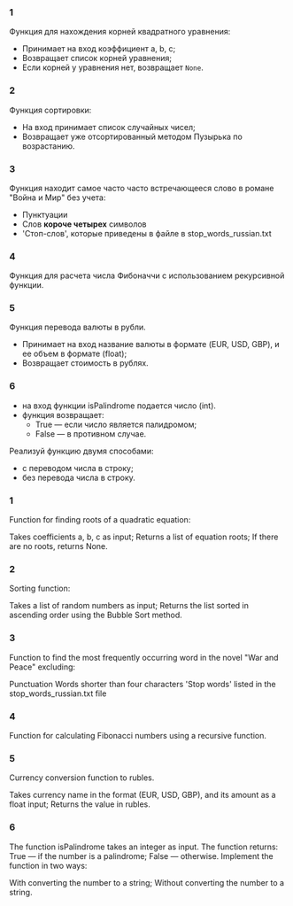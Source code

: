 ### 1
Функция для нахождения корней квадратного уравнения:
- Принимает на вход коэффициент a, b, c;
- Возвращает список корней уравнения;
- Если корней у уравнения нет, возвращает  `None`.

### 2
Функция сортировки:
- На вход принимает cписок случайных чисел; 
- Возвращает уже отсортированный методом Пузырька по возрастанию.

### 3
Функция находит самое часто часто встречающееся слово в романе "Война и Мир" без учета:
   * Пунктуации
   * Слов **короче четырех** символов 
   * 'Стоп-слов', которые приведены в файле в stop_words_russian.txt

### 4
Функция для расчета числа Фибоначчи с использованием рекурсивной функции.

### 5
Функция перевода валюты в рубли.
- Принимает на вход название валюты в формате (EUR, USD, GBP), и ее объем в формате (float);
- Возвращает стоимость в рублях.

### 6 

- на вход функции isPalindrome подается число (int). 
- функция возвращает:
    - True — если число является палидромом;
    - False — в противном случае. 

Реализуй функцию двумя способами:
- с переводом числа в строку;
- без перевода числа в строку.


### 1
Function for finding roots of a quadratic equation:

Takes coefficients a, b, c as input;
Returns a list of equation roots;
If there are no roots, returns None.
### 2
Sorting function:

Takes a list of random numbers as input;
Returns the list sorted in ascending order using the Bubble Sort method.
### 3
Function to find the most frequently occurring word in the novel "War and Peace" excluding:

Punctuation
Words shorter than four characters
'Stop words' listed in the stop_words_russian.txt file
### 4
Function for calculating Fibonacci numbers using a recursive function.

### 5
Currency conversion function to rubles.

Takes currency name in the format (EUR, USD, GBP), and its amount as a float input;
Returns the value in rubles.
### 6
The function isPalindrome takes an integer as input.
The function returns:
True — if the number is a palindrome;
False — otherwise.
Implement the function in two ways:

With converting the number to a string;
Without converting the number to a string.


